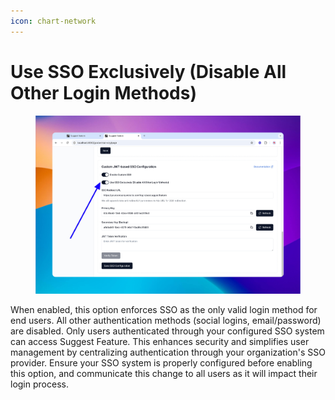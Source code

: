 ```yaml
---
icon: chart-network
---
```


# Use SSO Exclusively (Disable All Other Login Methods)

<figure><img src="../../.gitbook/assets/image (3).png" alt=""><figcaption></figcaption></figure>

When enabled, this option enforces SSO as the only valid login method for end users. All other authentication methods (social logins, email/password) are disabled. Only users authenticated through your configured SSO system can access Suggest Feature. This enhances security and simplifies user management by centralizing authentication through your organization's SSO provider. Ensure your SSO system is properly configured before enabling this option, and communicate this change to all users as it will impact their login process.
